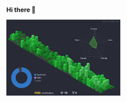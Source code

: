### Hi there 👋

<!-- <a href="https://github.com/mehatab">
  <img align="center" src="https://github-readme-stats.vercel.app/api?username=mehatab&theme=dracula&show_icons=true&count_private=true&include_all_commits=true" />
</a>

<a href="https://github.com/mehatab">
  <img align="center" src="https://github-readme-stats.vercel.app/api/top-langs/?username=mehatab&theme=dracula" />
</a> -->

<img src="./profile-3d-contrib/profile-custom-evergreen.svg" width="300">

<!-- ![]() -->

<!--
**mehatab/mehatab** is a ✨ _special_ ✨ repository because its `README.md` (this file) appears on your GitHub profile.

Here are some ideas to get you started:

- 🔭 I’m currently working on ...
- 🌱 I’m currently learning ...
- 👯 I’m looking to collaborate on ...
- 🤔 I’m looking for help with ...
- 💬 Ask me about ...
- 📫 How to reach me: ...
- 😄 Pronouns: ...
- ⚡ Fun fact: ...
-->
